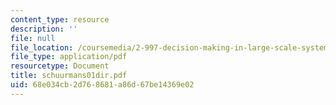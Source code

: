 ```yaml
---
content_type: resource
description: ''
file: null
file_location: /coursemedia/2-997-decision-making-in-large-scale-systems-spring-2004/68e034cb2d768681a86d67be14369e02_schuurmans01dir.pdf
file_type: application/pdf
resourcetype: Document
title: schuurmans01dir.pdf
uid: 68e034cb-2d76-8681-a86d-67be14369e02
---
```

